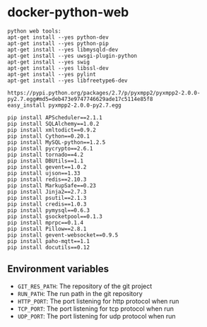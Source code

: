 docker-python-web
====================

	python web tools: 
	apt-get install --yes python-dev
	apt-get install --yes python-pip
    apt-get install --yes libmysqld-dev
    apt-get install --yes uwsgi-plugin-python
    apt-get install --yes swig
    apt-get install --yes libssl-dev
    apt-get install --yes pylint
    apt-get install --yes libfreetype6-dev
	
	https://pypi.python.org/packages/2.7/p/pyxmpp2/pyxmpp2-2.0.0-py2.7.egg#md5=deb473e9747746629ade17c5114e85f8
	easy_install pyxmpp2-2.0.0-py2.7.egg
	
	pip install APScheduler==2.1.1
	pip install SQLAlchemy==1.0.2
	pip install xmltodict==0.9.2
	pip install Cython==0.20.1
	pip install MySQL-python==1.2.5
	pip install pycrypto==2.6.1
	pip install tornado==4.2
	pip install DBUtils==1.1
	pip install gevent==1.0.2
	pip install ujson==1.33
	pip install redis==2.10.3
	pip install MarkupSafe==0.23
	pip install Jinja2==2.7.3
	pip install psutil==2.1.3
	pip install credis==1.0.3
	pip install pymysql==0.6.3
	pip install gsocketpool==0.1.3
	pip install mprpc==0.1.4
	pip install Pillow==2.8.1
	pip install gevent-websocket==0.9.5
	pip install paho-mqtt==1.1
	pip install docutils==0.12
	
Environment variables
---------------------

 - `GIT_RES_PATH`: The repository of the git project 
 - `RUN_PATH`: The run path in the git repository
 - `HTTP_PORT`: The port listening for http protocol when run
 - `TCP_PORT`: The port listening for tcp protocol when run
 - `UDP_PORT`: The port listening for udp protocol when run

